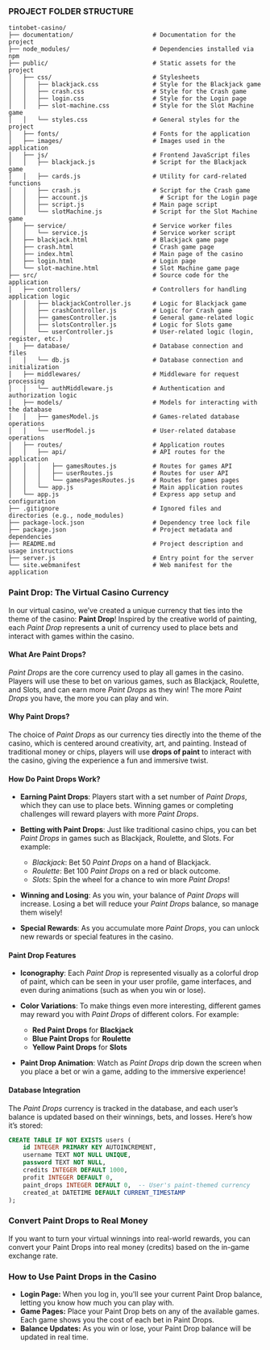 ### **PROJECT FOLDER STRUCTURE**
```
tintobet-casino/
├── documentation/                      # Documentation for the project
├── node_modules/                       # Dependencies installed via npm
├── public/                             # Static assets for the project
│   ├── css/                            # Stylesheets
│   │   ├── blackjack.css               # Style for the Blackjack game
│   │   ├── crash.css                   # Style for the Crash game
│   │   ├── login.css                   # Style for the Login page
│   │   ├── slot-machine.css            # Style for the Slot Machine game
│   │   └── styles.css                  # General styles for the project
│   ├── fonts/                          # Fonts for the application
│   ├── images/                         # Images used in the application
│   ├── js/                             # Frontend JavaScript files
│   │   ├── blackjack.js                # Script for the Blackjack game
│   │   ├── cards.js                    # Utility for card-related functions
│   │   ├── crash.js                    # Script for the Crash game
│   │   ├── account.js                    # Script for the Login page
│   │   ├── script.js                   # Main page script
│   │   └── slotMachine.js              # Script for the Slot Machine game
│   ├── service/                        # Service worker files
│   │   └── service.js                  # Service worker script
│   ├── blackjack.html                  # Blackjack game page
│   ├── crash.html                      # Crash game page
│   ├── index.html                      # Main page of the casino
│   ├── login.html                      # Login page
│   └── slot-machine.html               # Slot Machine game page
├── src/                                # Source code for the application
│   ├── controllers/                    # Controllers for handling application logic
│   │   ├── blackjackController.js      # Logic for Blackjack game
│   │   ├── crashController.js          # Logic for Crash game
│   │   ├── gamesController.js          # General game-related logic
│   │   ├── slotsController.js          # Logic for Slots game
│   │   └── userController.js           # User-related logic (login, register, etc.)
│   ├── database/                       # Database connection and files
│   │   └── db.js                       # Database connection and initialization
│   ├── middlewares/                    # Middleware for request processing
│   │   └── authMiddleware.js           # Authentication and authorization logic
│   ├── models/                         # Models for interacting with the database
│   │   ├── gamesModel.js               # Games-related database operations
│   │   └── userModel.js                # User-related database operations
│   ├── routes/                         # Application routes
│   │   ├── api/                        # API routes for the application
│   │   │   ├── gamesRoutes.js          # Routes for games API
│   │   │   ├── userRoutes.js           # Routes for user API
│   │   │   └── gamesPagesRoutes.js     # Routes for games pages
│   │   └── app.js                      # Main application routes
│   └── app.js                          # Express app setup and configuration
├── .gitignore                          # Ignored files and directories (e.g., node_modules)
├── package-lock.json                   # Dependency tree lock file
├── package.json                        # Project metadata and dependencies
├── README.md                           # Project description and usage instructions
├── server.js                           # Entry point for the server
└── site.webmanifest                    # Web manifest for the application
```

### **Paint Drop: The Virtual Casino Currency**

In our virtual casino, we’ve created a unique currency that ties into the theme of the casino: **Paint Drop**! Inspired by the creative world of painting, each *Paint Drop* represents a unit of currency used to place bets and interact with games within the casino.

#### **What Are Paint Drops?**
*Paint Drops* are the core currency used to play all games in the casino. Players will use these to bet on various games, such as Blackjack, Roulette, and Slots, and can earn more *Paint Drops* as they win! The more *Paint Drops* you have, the more you can play and win.

#### **Why Paint Drops?**
The choice of *Paint Drops* as our currency ties directly into the theme of the casino, which is centered around creativity, art, and painting. Instead of traditional money or chips, players will use **drops of paint** to interact with the casino, giving the experience a fun and immersive twist.

#### **How Do Paint Drops Work?**

- **Earning Paint Drops**: Players start with a set number of *Paint Drops*, which they can use to place bets. Winning games or completing challenges will reward players with more *Paint Drops*.
  
- **Betting with Paint Drops**: Just like traditional casino chips, you can bet *Paint Drops* in games such as Blackjack, Roulette, and Slots. For example:
  - *Blackjack*: Bet 50 *Paint Drops* on a hand of Blackjack.
  - *Roulette*: Bet 100 *Paint Drops* on a red or black outcome.
  - *Slots*: Spin the wheel for a chance to win more *Paint Drops*!

- **Winning and Losing**: As you win, your balance of *Paint Drops* will increase. Losing a bet will reduce your *Paint Drops* balance, so manage them wisely!

- **Special Rewards**: As you accumulate more *Paint Drops*, you can unlock new rewards or special features in the casino.

#### **Paint Drop Features**
- **Iconography**: Each *Paint Drop* is represented visually as a colorful drop of paint, which can be seen in your user profile, game interfaces, and even during animations (such as when you win or lose).
- **Color Variations**: To make things even more interesting, different games may reward you with *Paint Drops* of different colors. For example:
  - **Red Paint Drops** for **Blackjack**
  - **Blue Paint Drops** for **Roulette**
  - **Yellow Paint Drops** for **Slots**
  
- **Paint Drop Animation**: Watch as *Paint Drops* drip down the screen when you place a bet or win a game, adding to the immersive experience!

#### **Database Integration**
The *Paint Drops* currency is tracked in the database, and each user’s balance is updated based on their winnings, bets, and losses. Here’s how it’s stored:
```sql
CREATE TABLE IF NOT EXISTS users (
    id INTEGER PRIMARY KEY AUTOINCREMENT,
    username TEXT NOT NULL UNIQUE,
    password TEXT NOT NULL,
    credits INTEGER DEFAULT 1000,
    profit INTEGER DEFAULT 0,
    paint_drops INTEGER DEFAULT 0,  -- User's paint-themed currency
    created_at DATETIME DEFAULT CURRENT_TIMESTAMP
);
```
### **Convert Paint Drops to Real Money**
If you want to turn your virtual winnings into real-world rewards, you can convert your Paint Drops into real money (credits) based on the in-game exchange rate.

### **How to Use Paint Drops in the Casino**
  - **Login Page:** When you log in, you'll see your current Paint Drop balance, letting you know how much you can play with.
  - **Game Pages:** Place your Paint Drop bets on any of the available games. Each game shows you the cost of each bet in Paint Drops.
  - **Balance Updates:** As you win or lose, your Paint Drop balance will be updated in real time.
